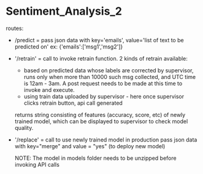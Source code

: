 # Sentiment_Analysis_2

routes:
* /predict = pass json data with key='emails', value='list of text to be predicted on'
ex: {'emails':['msg1','msg2']}

* '/retrain' = call to invoke retrain function.
	2 kinds of retrain available:
	* based on predicted data whose labels are corrected by supervisor, runs only when more than 10000 such msg collected, and UTC time is 12am - 3am. A post request needs to be made at this time to invoke and execute.
	* using train data uploaded by supervisor - here once supervisor clicks retrain button, api call generated

	returns string consisting of features (accuracy, score, etc) of newly trained model, which can be displayed to supervisor to check model quality.

* '/replace' = call to use newly trained model in production
	pass json data with key="merge" and value = "yes" (to deploy new model)
  
  NOTE: The model in models folder needs to be unzipped before invoking API calls

